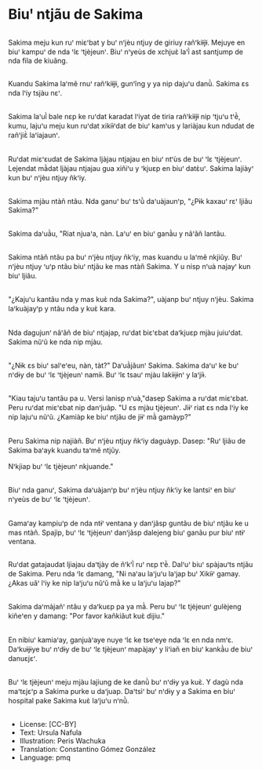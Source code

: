 # Biuꞌ ntjãu de Sakima

##
Sakima meju kun ruꞌ miɛꞌbat y buꞌ nꞌjèu ntjuy de giriuy rañꞌkiɨ̃jɨ̃. Mejuye en biuꞌ kampuꞌ de nda ꞌlɛ ꞌtjèjeunꞌ. Biuꞌ nꞌyeùs de xchjuɛ̀ laꞌĩ̀ ast santjump de nda fila de kiuãng.

##
Kuandu Sakima laꞌmẽ rnuꞌ rañꞌkiɨ̃jɨ̃, gunꞌĩng y ya nip dajuꞌu danũ̀.
Sakima ɛs nda lꞌiy tsjàu nɛꞌ.

##
Sakima laꞌuĩ̀ bale nɛp ke ruꞌdat karadat lꞌiyat de tiria rañꞌkiɨ̃jɨ̃ nip ꞌtjuꞌu tꞌẽ̀, kumu, lajuꞌu meju kun ruꞌdat xikiɨ̀ꞌdat de biuꞌ kamꞌus y lariàjau kun ndudat de rañꞌjiɛ̃̀ laꞌiajaunꞌ.

##
Ruꞌdat miɛꞌɛudat de Sakima ljàjau ntjajau en biuꞌ ntꞌùs de buꞌ ꞌlɛ ꞌtjèjeunꞌ. Lejendat mã̀dat ljàjau ntjajau gua xiñiꞌu y ꞌkjuɛp en biuꞌ datɛ̀uꞌ. Sakima lajiàyꞌ kun buꞌ nꞌjèu ntjuy ñkꞌiy.

##
Sakima mjàu ntàñ ntãu. Nda ganuꞌ buꞌ tsꞌũ̀ daꞌuàjaunꞌp, "¿Pɨk kaxauꞌ rɛꞌ ljiãu Sakima?"

##
Sakima daꞌuã̀u, "Riat njuaꞌa, nàn. Laꞌuꞌ en biuꞌ ganã̀u y nãꞌãñ lantãu.

##
Sakima ntàñ ntãu pa buꞌ nꞌjèu ntjuy ñkꞌiy, mas kuandu u laꞌmẽ nkjiũy. Buꞌ nꞌjèu ntjuy ꞌuꞌp ntãu biuꞌ ntjãu ke mas ntàñ Sakima. Y u nisp nꞌuà najayꞌ kun biuꞌ ljiãu.

##
"¿Kajuꞌu kantãu nda y mas kuɛ̀ nda Sakima?", uàjanp buꞌ ntjuy nꞌjèu. Sakima laꞌkuàjayꞌp y ntãu nda y kuɛ̀ kara.

##
Nda dagujunꞌ nãꞌãñ de biuꞌ ntjajap, ruꞌdat biɛꞌɛbat daꞌkjuɛp mjàu juiuꞌdat.
Sakima nũꞌũ ke nda nip mjàu.

##
"¿Nɨk ɛs biuꞌ salꞌeꞌeu, nàn, tàt?" Daꞌuã̀jãunꞌ Sakima. Sakima daꞌuꞌ ke buꞌ nꞌdɨy de buꞌ ꞌlɛ ꞌtjèjeunꞌ namiɨ̀.
Buꞌ ꞌlɛ tsauꞌ mjàu lakiɨjɨnꞌ y laꞌjiɨ̀.

##
"Kiau tajuꞌu tantãu pa u. Versi lanisp nꞌuà,"dasep Sakima a ruꞌdat miɛꞌɛbat. Peru ruꞌdat miɛꞌɛbat nip danꞌjuãp. "U ɛs mjàu tjèjeunꞌ. Jiɨꞌ riat ɛs nda lꞌiy ke nip lajuꞌu nũꞌũ. ¿Kamiàp ke biuꞌ ntjãu de jiɨꞌ mã̀ gamàyp?"

##
Peru Sakima nip najiàñ. Buꞌ nꞌjèu ntjuy ñkꞌiy daguàyp. Dasep: "Ruꞌ ljiãu de Sakima baꞌayk kuandu taꞌmẽ ntjũy.

Nꞌkjiap buꞌ ꞌlɛ tjèjeunꞌ nkjuande."

##
Biuꞌ nda ganuꞌ, Sakima daꞌuàjanꞌp buꞌ nꞌjèu ntjuy ñkꞌiy ke lantsiꞌ en biuꞌ nꞌyeùs de buꞌ ꞌlɛ ꞌtjèjeunꞌ.

##
Gamaꞌay kampiuꞌp de nda ntɨꞌ ventana y danꞌjãsp guntãu de biuꞌ ntjãu ke u mas ntàñ.
Spajìp, buꞌ ꞌlɛ ꞌtjèjeunꞌ danꞌjãsp dalejeng biuꞌ ganãu pur biuꞌ ntɨꞌ ventana.

##
Ruꞌdat gatajaudat ljiajau daꞌtjày de ñꞌkꞌĩ̀ ruꞌ nɛp tꞌẽ̀.
Dalꞌuꞌ biuꞌ spàjauꞌts ntjãu de Sakima. Peru nda ꞌlɛ damang, "Ni naꞌau laꞌjuꞌu laꞌjap buꞌ Xikiɨ̀ꞌ gamay.
¿Akas uãꞌ lꞌiy ke nip laꞌjuꞌu nũꞌũ mã̀ ke u laꞌjuꞌu lajap?"

##
Sakima daꞌmàjañꞌ ntãu y daꞌkuɛp pa ya mã̀. Peru buꞌ ꞌlɛ tjèjeunꞌ gulèjeng kiñeꞌen y damang: "Por favor kañkiãut kuɛ̀ dijiu."

##
En nibiuꞌ kamiaꞌay, ganjuàꞌaye nuye ꞌlɛ ke tseꞌeye nda ꞌlɛ en nda nmꞌɛ.
Daꞌkuɨ̀jɨye buꞌ nꞌdɨy de buꞌ ꞌlɛ tjèjeunꞌ mapàjayꞌ y liꞌiañ en biuꞌ kankã̀u de biuꞌ danuɛjɛꞌ.

##
Buꞌ ꞌlɛ tjèjeunꞌ meju mjàu lajiung de ke danũ̀ buꞌ nꞌdɨy ya kuɛ̀. Y dagù nda maꞌtɛjɛꞌp a Sakima purke u daꞌjuap. Daꞌtsìꞌ buꞌ nꞌdɨy y a Sakima en biuꞌ hospital pake Sakima kuɛ̀ laꞌjuꞌu nꞌnũ̀.

##
* License: [CC-BY]
* Text: Ursula Nafula
* Illustration: Peris Wachuka
* Translation: Constantino Gómez González
* Language: pmq
